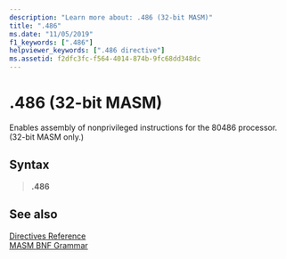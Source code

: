 ```yaml
---
description: "Learn more about: .486 (32-bit MASM)"
title: ".486"
ms.date: "11/05/2019"
f1_keywords: [".486"]
helpviewer_keywords: [".486 directive"]
ms.assetid: f2dfc3fc-f564-4014-874b-9fc68dd348dc
---
```

# .486 (32-bit MASM)

Enables assembly of nonprivileged instructions for the 80486 processor. (32-bit MASM only.)

## Syntax

> **.486**

## See also

[Directives Reference](directives-reference.md)\
[MASM BNF Grammar](masm-bnf-grammar.md)
